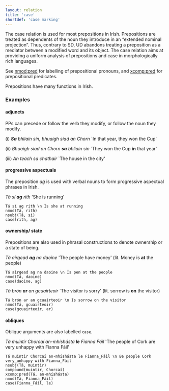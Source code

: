 ```yaml
---
layout: relation
title: 'case'
shortdef: 'case marking'
---
```


The case relation is used for most prepositions in Irish. Prepositions are treated as dependents of the noun they introduce in an “extended nominal projection”. Thus, contrary to SD, UD abandons treating a preposition as a mediator between a modified word and its object. The case relation aims at providing a uniform analysis of prepositions and case in morphologically rich languages.

See [nmod:pred]() for labelling of prepositional pronouns, and [xcomp:pred]() for prepositional predicates.


Prepositions have many functions in Irish.

### Examples

#### adjuncts 

PPs can precede or follow the verb they modify, or follow the noun they modify. 

(i) _<b>Sa</b> bhliain sin, bhuaigh siad an Chorn_ `In that year, they won the Cup'

(ii) _Bhuaigh siad an Chorn <b>sa</b> bhliain sin_ `They won the Cup <b>in</b> that year'

(iii) _An teach sa chathair_ `The house in the city'

#### progressive aspectuals

The preposition _ag_ is used with verbal nouns to form progressive aspectual phrases in Irish.

_Tá sí <b>ag</b> rith_ 'She is running'

~~~ sdparse
Tá sí ag rith \n Is she at running
nmod(Tá, rith)
nsubj(Tá, sí)
case(rith, ag)
~~~

#### ownership/ state

Prepositions are also used in phrasal constructions to denote ownership or a state of being.

_Tá airgead <b>ag</b> na daoine_ 'The people have money' (lit. Money is <b>at</b> the people)

~~~ sdparse
Tá airgead ag na daoine \n Is pen at the people
nmod(Tá, daoine)
case(daoine, ag)
~~~

_Tá brón <b>ar</b> an gcuairteoir_  `The visitor is sorry' (lit. sorrow is <b>on</b> the visitor)

~~~ sdparse
Tá brón ar an gcuairteoir \n Is sorrow on the visitor
nmod(Tá, gcuairteoir)
case(gcuairteoir, ar)
~~~


#### obliques

Oblique arguments are also labelled `case`.

_Tá muintir Chorcaí an-mhíshásta <b>le</b> Fianna Fáil_ 'The people of Cork are very unhappy with Fianna Fáil'

~~~ sdparse
Tá muintir Chorcaí an-mhíshásta le Fianna_Fáil \n Be people Cork very_unhappy with Fianna_Fáil
nsubj(Tá, muintir)
compound(muintir, Chorcaí)
xcomp:pred(Tá, an-mhíshásta)
nmod(Tá, Fianna_Fáil)
case(Fianna_Fáil, le)
~~~




